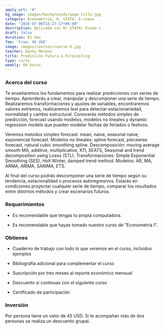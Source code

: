 ```yaml
---
apply_url: '#'
bg_image: images/backgrounds/page-title.jpg
category: Econometría, R, STATA, E-views
date: "2019-07-06T15:27:17+06:00"
description: Aplicada con R/ STATA/ Eview-s
draft: false
duration: 01 mes
fee: 'From: 45 USD'
image: images/courses/course-6.jpg
teacher: Danny Moreno
title: Predicción Futura o Forecasting
type: curso
weekly: 04 horas
---
```


### Acerca del curso

Te enseñaremos los fundamentos para realizar predicciones con series de tiempo. Aprenderás a crear, manipular y descomponer una serie de tiempo. Realizaremos transformaciones y ajustes de variables, encontraremos valores extremos, realizaremos test para detectar estacionariedad, normalidad y cambio estructural. Conocerás métodos simples de predicción, forecast usando modelos, modelos no lineales y dynamic regression models que pueden modelar fechas de feriados o festivos.

Veremos metodos simples forecast: mean, naive, seasonal naive, exponencial forecast. Modelos no lineales: spline forecast, piecewise forecast, natural cubic smoothing spline. Descomposición: moving average smooth MA, additive, multiplicative, X11, SEATS, Seasonal and trend decomposition using Loess (STL). Transformaciones: Simple Exponential Smoothing (SES), Holt Winter, damped trend method. Modelos: AR, MA, ARMA, ARIMA, SARIMA, ETS.

Al final del curso podrás descomponer una serie de tiempo según su tendencia, estacionalidad o procesos autoregresivos. Estarás en condiciones proyectar cualquier serie de tiempo, comparar los resultados entre distintos métodos y crear escenarios futuros.</p>

### Requerimientos

* Es recomendable que tengas tu propia computadora.

* Es recomendable que hayas tomado nuestro curso de "Econometría I".

### Obtienes

* Cuaderno de trabajo con todo lo que veremos en el curso, incluidos ejemplos

* Bibliografía adicional para complementar el curso

* Suscripción por tres meses al reporte económico mensual

* Descuento si continuas con el siguiente curso

* Certificado de participación


### Inversión

Por persona tiene un valor de 45 USD. Si te acompañan más de dos personas se realiza un descuento grupal.